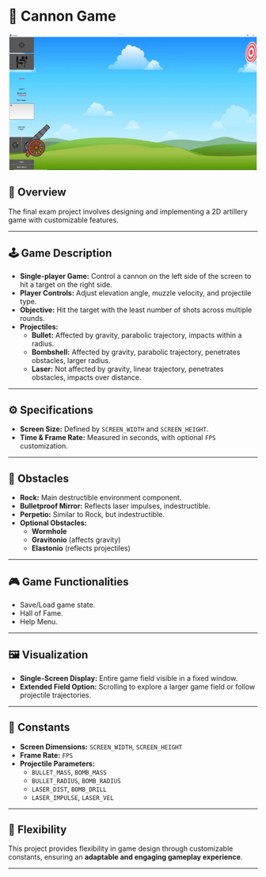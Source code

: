 

# 🎯 Cannon Game

<p align="center">
  <img src="https://github.com/Mohammadhossinee/Cannon-game/blob/main/Images/image.png?raw=true" alt="Cannon Game Screenshot" width="500"/>
</p>

## 📌 Overview
The final exam project involves designing and implementing a 2D artillery game with customizable features.  

---

## 🕹️ Game Description
- **Single-player Game:** Control a cannon on the left side of the screen to hit a target on the right side.  
- **Player Controls:** Adjust elevation angle, muzzle velocity, and projectile type.  
- **Objective:** Hit the target with the least number of shots across multiple rounds.  
- **Projectiles:**  
  - **Bullet:** Affected by gravity, parabolic trajectory, impacts within a radius.  
  - **Bombshell:** Affected by gravity, parabolic trajectory, penetrates obstacles, larger radius.  
  - **Laser:** Not affected by gravity, linear trajectory, penetrates obstacles, impacts over distance.  

---

## ⚙️ Specifications
- **Screen Size:** Defined by `SCREEN_WIDTH` and `SCREEN_HEIGHT`.  
- **Time & Frame Rate:** Measured in seconds, with optional `FPS` customization.  

---

## 🧱 Obstacles
- **Rock:** Main destructible environment component.  
- **Bulletproof Mirror:** Reflects laser impulses, indestructible.  
- **Perpetio:** Similar to Rock, but indestructible.  
- **Optional Obstacles:**  
  - **Wormhole**  
  - **Gravitonio** (affects gravity)  
  - **Elastonio** (reflects projectiles)  

---

## 🎮 Game Functionalities
- Save/Load game state.  
- Hall of Fame.  
- Help Menu.  

---

## 🖼️ Visualization
- **Single-Screen Display:** Entire game field visible in a fixed window.  
- **Extended Field Option:** Scrolling to explore a larger game field or follow projectile trajectories.  

---

## 🔧 Constants
- **Screen Dimensions:** `SCREEN_WIDTH`, `SCREEN_HEIGHT`  
- **Frame Rate:** `FPS`  
- **Projectile Parameters:**  
  - `BULLET_MASS`, `BOMB_MASS`  
  - `BULLET_RADIUS`, `BOMB_RADIUS`  
  - `LASER_DIST`, `BOMB_DRILL`  
  - `LASER_IMPULSE`, `LASER_VEL`  

---

## 🚀 Flexibility
This project provides flexibility in game design through customizable constants, ensuring an **adaptable and engaging gameplay experience**.  

---
